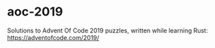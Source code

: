 # aoc-2019
Solutions to Advent Of Code 2019 puzzles, written while learning Rust:
https://adventofcode.com/2019/
